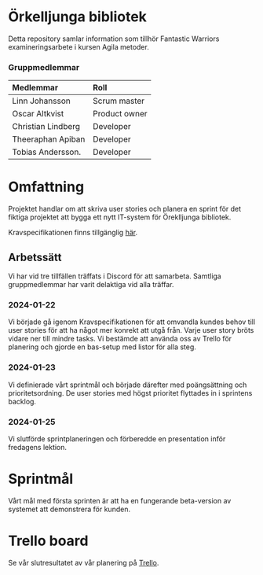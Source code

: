 # Örkelljunga bibliotek

Detta repository samlar information som tillhör Fantastic Warriors examineringsarbete i kursen Agila metoder.

### Gruppmedlemmar

| Medlemmar          | Roll          |
| :----------------- | :------------ |
| Linn Johansson     | Scrum master  |
| Oscar Altkvist     | Product owner |
| Christian Lindberg | Developer     |
| Theeraphan Apiban  | Developer     |
| Tobias Andersson.  | Developer     |

# Omfattning

Projektet handlar om att skriva user stories och planera en sprint för det fiktiga projektet att bygga ett nytt IT-system för Öreklljunga bibliotek.

Kravspecifikationen finns tillgänglig [här](https://gist.github.com/Andreas-Zocom/a3f71b4ead8f7260a9066888313bbb40).

## Arbetssätt

Vi har vid tre tillfällen träffats i Discord för att samarbeta. Samtliga gruppmedlemmar har varit delaktiga vid alla träffar.

### 2024-01-22

Vi började gå igenom Kravspecifikationen för att omvandla kundes behov till user stories för att ha något mer konrekt att utgå från. Varje user story bröts vidare ner till mindre tasks. Vi bestämde att använda oss av Trello för planering och gjorde en bas-setup med listor för alla steg.

### 2024-01-23

Vi definierade vårt sprintmål och började därefter med poängsättning och prioritetsordning. De user stories med högst prioritet flyttades in i sprintens backlog.

### 2024-01-25

Vi slutförde sprintplaneringen och förberedde en presentation inför fredagens lektion.

# Sprintmål

Vårt mål med första sprinten är att ha en fungerande beta-version av systemet att demonstrera för kunden.

# Trello board

Se vår slutresultatet av vår planering på [Trello](https://trello.com/b/jtXhoAgr/fantasticwarriors-orkelljunga-bibliotek).
